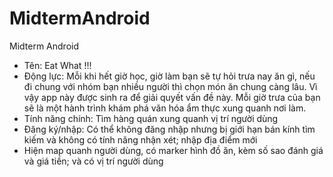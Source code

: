 # MidtermAndroid
Midterm Android
- Tên: Eat What !!!
- Động lực: Mỗi khi hết giờ học, giờ làm bạn sẽ tự hỏi trưa nay ăn gì, nếu đi chung với nhóm bạn nhiều người thì chọn món ăn chung càng lâu. Vì vậy app này được sinh ra để giải quyết vấn đề này. Mỗi giờ trưa của bạn sẽ là một hành trình khám phá văn hóa ẩm thực xung quanh nơi làm.
- Tính năng chính: Tìm hàng quán xung quanh vị trí người dùng
- Đăng ký/nhập: Có thể không đăng nhập nhưng bị giới hạn bán kính tìm kiếm và không có tính năng nhận xét; nhập địa điểm mới
- Hiện map quanh người dùng, có marker hình đồ ăn, kèm số sao đánh giá và giá tiền; và có vị trí người dùng
